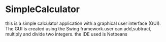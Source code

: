 # SimpleCalculator
this is a simple calculator application with a graphical user interface (GUI). The GUI is created using the Swing framework.user can add,subtract, multiply and divide two integers.
the IDE used is Netbeans
